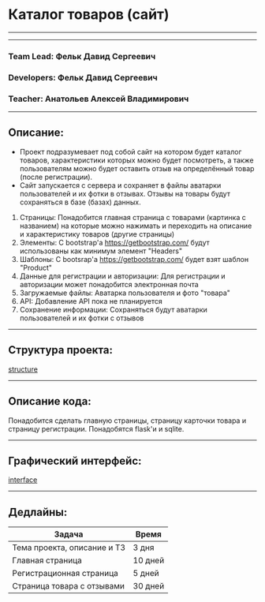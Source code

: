 # Каталог товаров (сайт)
___
___
### Team Lead: Фельк Давид Сергеевич
### Developers: Фельк Давид Сергеевич
### Teacher: Анатольев Алексей Владимирович
___
## Описание:
- Проект подразумевает под собой сайт на котором будет каталог товаров, характеристики которых можно будет посмотреть, а также пользователям можно будет оставить отзыв на определённый товар (после регистрации).
- Сайт запускается с сервера и сохраняет в файлы аватарки пользователей и их фотки в отзывах. Отзывы на товары будут сохраняться в базе (базах) данных.
1. Страницы: Понадобится главная страница с товарами (картинка с названием) на которые можно нажимать и переходить на описание и характеристику товаров (другие страницы)
2. Элементы: С bootstrap'а https://getbootstrap.com/ будут использованы как минимум элемент "Headers"
3. Шаблоны: С bootsrap'а https://getbootstrap.com/ будет взят шаблон "Product"
4. Данные для регистрации и авторизации: Для регистрации и авторизации может понадобится электронная почта
5. Загружаемые файлы: Аватарка пользователя и фото "товара"
6. API: Добавление API пока не планируется
7. Сохранение информации: Сохраняться будут аватарки пользователей и их фотки с отзывов
___
## Структура проекта:
[structure](structure%20sketch.png)
___
## Описание кода:
Понадобится сделать главную страницы, страницу карточки товара и страницу регистрации. Понадобятся flask'и и sqlite.
___
## Графический интерфейс:
[interface](interface%20sketch.png)
___
## Дедлайны:
| Задача                      | Время   |
|-----------------------------|---------|
| Тема проекта, описание и ТЗ | 3 дня   |
| Главная страница | 10 дней |
| Регистрационная страница | 5 дней  |
| Страница товара с отзывами | 30 дней |